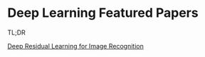 # Deep Learning Featured Papers

TL;DR

[Deep Residual Learning for Image Recognition](https://arxiv.org/pdf/1512.03385.pdf)

